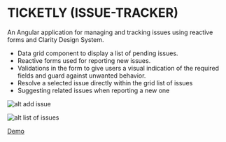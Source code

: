 # TICKETLY (ISSUE-TRACKER)

An Angular application for managing and tracking issues using reactive forms and Clarity Design System.
* Data grid component to display a list of pending issues. 
* Reactive forms used for reporting new issues. 
* Validations in the form to give users a visual indication of the required fields and guard against unwanted behavior.
* Resolve a selected issue directly within the grid list of issues
* Suggesting related issues when reporting a new one

![alt add issue](https://github.com/bakigervalla/issue-tracker-angular/blob/master/src/add-issue.png?raw=true)

![alt list of issues](https://github.com/bakigervalla/issue-tracker-angular/blob/master/src/issue-list.png?raw=true)

[Demo](https://pages.github.com/ticketly)
